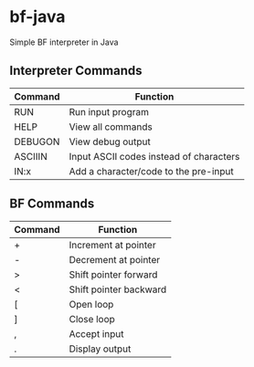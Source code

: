 # bf-java
Simple BF interpreter in Java

## Interpreter Commands
|Command|Function|
|-|--------------------|
|RUN|Run input program|
|HELP|View all commands|
|DEBUGON|View debug output|
|ASCIIIN|Input ASCII codes instead of characters|
|IN:x|Add a character/code to the pre-input|

## BF Commands
|Command|Function|
|-|--------------------|
|+|Increment at pointer|
|\-|Decrement at pointer|
|>|Shift pointer forward|
|<|Shift pointer backward|
|[|Open loop|
|]|Close loop|
|,|Accept input|
|.|Display output|
